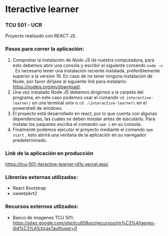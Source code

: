 # Iteractive learner 
### TCU 501 - UCR

Proyecto realizado con REACT JS. 

### **Pasos para correr la aplicación**:

1. Comprobar la instalación de *Node JS* de nuestra computadora, para esto debemos abrir una consola y escribir el siguiente comando `node -v` . Es necesario tener una instalación reciente instalada, preferiblemente superior a la versión 16. En caso de no tener ninguna instalación de Node, por favor diríjase al siguiente link para instalarlo: https://nodejs.org/en/download/.
2. Una vez instalado Node JS debemos dirigirnos a la carpeta del programa, en este caso podemos usar el comando `cd interactive-learner/` en una terminal unix o `cd .\interactive-learner\` en el powershell de windows.
3. El proyecto está desarrollado en react, por lo que cuenta con algunas dependencias, las cuales se deben instalar antes de ejecutarlo. Para instalar los paquetes escriba el comando `npm i` en su consola.
4. Finalmente podemos ejecutar el proyecto mediante el comando `npm start` , esto abrirá una ventana de la aplicación en su navegador predeterminado.

### **Link de la aplicación en producción**
https://tcu-501-iteractive-learner-jd1o.vercel.app/

### **Librerías externas utilizadas**: 
* React Bootstrap
* sweetalert2

### **Recursos externos utlizados**: 
* Banco de imagenes TCU 501: https://sites.google.com/site/tcu658ucr/recursos/im%C3%A1genes-did%C3%A1cticas?authuser=0





